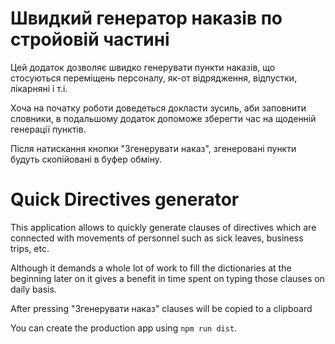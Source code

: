 # Швидкий генератор наказів по стройовій частині

Цей додаток дозволяє швидко генерувати пункти наказів, що стосуються переміщень персоналу, як-от відрядження, відпустки, 
лікарняні і т.і.

Хоча на початку роботи доведеться докласти зусиль, аби заповнити словники, в подальшому додаток допоможе зберегти час на 
щоденній генерації пунктів.

Після натискання кнопки "Згенерувати наказ", згенеровані пункти будуть скопійовані в буфер обміну.

# Quick Directives generator

This application allows to quickly generate clauses of directives which are connected with movements of personnel such 
as sick leaves, business trips, etc.

Although it demands a whole lot of work to fill the dictionaries at the beginning later on it gives a benefit in time 
spent on typing those clauses on daily basis.

After pressing "Згенерувати наказ" clauses will be copied to a clipboard

You can create the production app using `npm run dist`.
